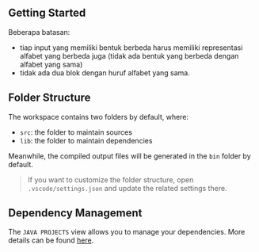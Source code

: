## Getting Started

Beberapa batasan:
- tiap input yang memiliki bentuk berbeda harus memiliki representasi alfabet yang berbeda juga (tidak ada bentuk yang berbeda dengan alfabet yang sama)
- tidak ada dua blok dengan huruf alfabet yang sama.

## Folder Structure

The workspace contains two folders by default, where:

- `src`: the folder to maintain sources
- `lib`: the folder to maintain dependencies

Meanwhile, the compiled output files will be generated in the `bin` folder by default.

> If you want to customize the folder structure, open `.vscode/settings.json` and update the related settings there.

## Dependency Management

The `JAVA PROJECTS` view allows you to manage your dependencies. More details can be found [here](https://github.com/microsoft/vscode-java-dependency#manage-dependencies).
